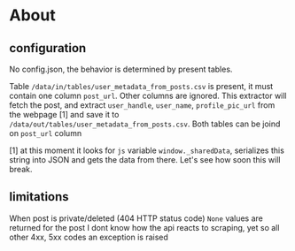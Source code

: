 # About
## configuration

No config.json, the behavior is determined by present tables.

Table `/data/in/tables/user_metadata_from_posts.csv` is present, it must contain one column `post_url`. Other columns are ignored.
This extractor will fetch the post, and extract `user_handle`, `user_name`, `profile_pic_url` from the webpage [1] and save it to  `/data/out/tables/user_metadata_from_posts.csv`. Both tables can be joind on `post_url` column


[1] at this moment it looks for `js` variable `window._sharedData`, serializes this string into JSON and gets the data from there.
Let's see how soon this will break.

## limitations
When post is private/deleted (404 HTTP status code) `None` values are returned for the post
I dont know how the api reacts to scraping, yet so all other 4xx, 5xx codes an exception is raised 
